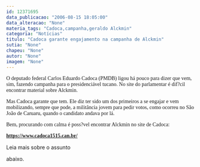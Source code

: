 ```yaml
---
id: 12371695
data_publicacao: "2006-08-15 18:05:00"
data_alteracao: "None"
materia_tags: "Cadoca,campanha,geraldo Alckmin"
categoria: "Notícias"
titulo: "Cadoca garante engajamento na campanha de Alckmin"
sutia: "None"
chapeu: "None"
autor: "None"
imagem: "None"
---
```

<p><P><FONT face=Verdana>O deputado federal Carlos Eduardo Cadoca (PMDB) ligou há pouco para dizer que vem, sim, fazendo campanha para o presidenciável tucano. No site do parlamentar é dif?cil encontrar material sobre Alckmin.</FONT></P></p>
<p><P><FONT face=Verdana>Mas Cadoca garante que tem. Ele diz ter sido um dos primeiros a se engajar e vem mobilizando, sempre que pode, a militância jovem para pedir votos, como ocorreu no São João de Caruaru, quando o candidato andava por lá.</FONT></P></p>
<p><P><FONT face=Verdana>Bem, procurando com calma é poss?vel encontrar Alckmin no site de Cadoca:</FONT></P></p>
<p><P><A href=\"https://www.cadoca1515.can.br/\"><FONT face=Verdana><STRONG>https://www.cadoca1515.can.br/</STRONG></FONT></A></P></p>
<p><P>Leia mais sobre o assunto</p>
<p> abaixo.</P> </p>
